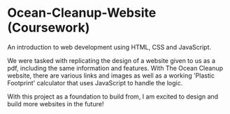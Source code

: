 # Ocean-Cleanup-Website (Coursework)

An introduction to web development using HTML, CSS and JavaScript.

We were tasked with replicating the design of a website given to us as a pdf, including the same information and features. With The Ocean Cleanup website, there are various links and images as well as a working 'Plastic Footprint' calculator that uses JavaScript to handle the logic. 

With this project as a foundation to build from, I am excited to design and build more websites in the future!
